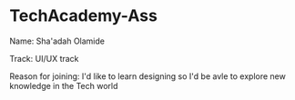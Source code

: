 # TechAcademy-Ass

Name: Sha'adah Olamide

Track: UI/UX track

Reason for joining: I'd like to learn designing so I'd be avle to explore new knowledge in the Tech world
